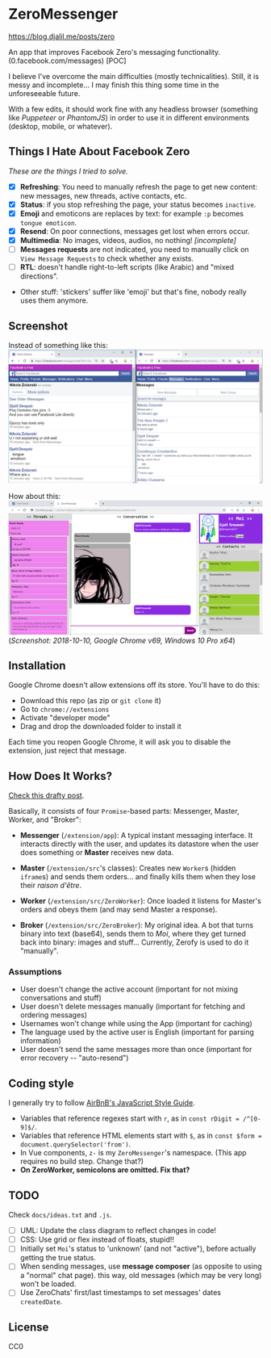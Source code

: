 # ZeroMessenger
https://blog.djalil.me/posts/zero

An app that improves Facebook Zero's messaging functionality. (0.facebook.com/messages) \[POC\]

I believe I've overcome the main difficulties (mostly technicalities). Still, it is messy and incomplete...
I may finish this thing some time in the unforeseeable future.

With a few edits, it should work fine with any headless browser (something like *Puppeteer* or *PhantomJS*) in order to use it in different environments (desktop, mobile, or whatever).

## Things I Hate About Facebook Zero
*These are the things I tried to solve.*

- [x] **Refreshing**: You need to manually refresh the page to get new content: new messages, new threads, active contacts, etc.
- [x] **Status**: if you stop refreshing the page, your status becomes `inactive`.
- [x] **Emoji** and emoticons are replaces by text: for example `:p` becomes `tongue emoticon`.
- [x] **Resend**: On poor connections, messages get lost when errors occur.
- [x] **Multimedia**: No images, videos, audios, no nothing! *\[incomplete\]*
- [ ] **Messages requests** are not indicated, you need to manually click on `View Message Requests` to check whether any exists.
- [ ] **RTL**: doesn't handle right-to-left scripts (like Arabic) and "mixed directions".
- Other stuff: 'stickers' suffer like 'emoji' but that's fine, nobody really uses them anymore.

## Screenshot
Instead of something like this:
![A screenshot of two tabs showing Facebook Zero](docs/screenshots/0FB-threads-and-chat.png)

How about this:
![A screenshot of the app](docs/screenshots/screenshot_2018-10-10_pixelated.png)
(*Screenshot: 2018-10-10, Google Chrome v69, Windows 10 Pro x64*)

## Installation
Google Chrome doesn't allow extensions off its store. You'll have to do this:

- Download this repo (as zip or `git clone` it)
- Go to `chrome://extensions`
- Activate "developer mode"
- Drag and drop the downloaded folder to install it

Each time you reopen Google Chrome, it will ask you to disable the extension, just reject that message.

## How Does It Works?
[Check this drafty post](docs/blog-post.md).

Basically, it consists of four `Promise`-based parts: Messenger, Master, Worker, and "Broker":

- **Messenger** (`/extension/app`): A typical instant messaging interface. It interacts directly with the user,
and updates its datastore when the user does something or **Master** receives new data.

- **Master** (`/extension/src`'s classes): Creates new `Worker`s (hidden `iframe`s) and sends them orders... and finally kills them when they lose their *raison d'être*.

- **Worker** (`/extension/src/ZeroWorker`): Once loaded it listens for Master's orders and obeys them (and may send Master a response).

- **Broker** (`/extension/src/ZeroBroker`): My original idea. A bot that turns binary into text (base64), sends them to *Moi*, where they get turned back into binary: images and stuff... Currently, Zerofy is used to do it "manually".

### Assumptions
- User doesn't change the active account (important for not mixing conversations and stuff)
- User doesn't delete messages manually (important for fetching and ordering messages)
- Usernames won't change while using the App (important for caching)
- The language used by the active user is English (important for parsing information)
- User doesn't send the same messages more than once (important for error recovery -- "auto-resend")

## Coding style
I generally try to follow [AirBnB's JavaScript Style Guide](https://github.com/airbnb/javascript).

- Variables that reference regexes start with `r`, as in `const rDigit = /^[0-9]$/`.
- Variables that reference HTML elements start with `$`, as in `const $form = document.querySelector('from')`.
- In Vue components, `z-` is my `ZeroMessenger`'s namespace. (This app requires no build step. Change that?)
- **On ZeroWorker, semicolons are omitted. Fix that?**

## TODO
Check `docs/ideas.txt` and `.js`.

- [ ] UML: Update the class diagram to reflect changes in code!
- [ ] CSS: Use grid or flex instead of floats, stupid!!
- [ ] Initially set `Moi`'s status to 'unknown' (and not "active"), before actually getting the true status.
- [ ] When sending messages, use **message composer** (as opposite to using a "normal" chat page).
  this way, old messages (which may be very long) won't be loaded.
- [ ] Use ZeroChats' first/last timestamps to set messages' dates `createdDate`.

## License
CC0
